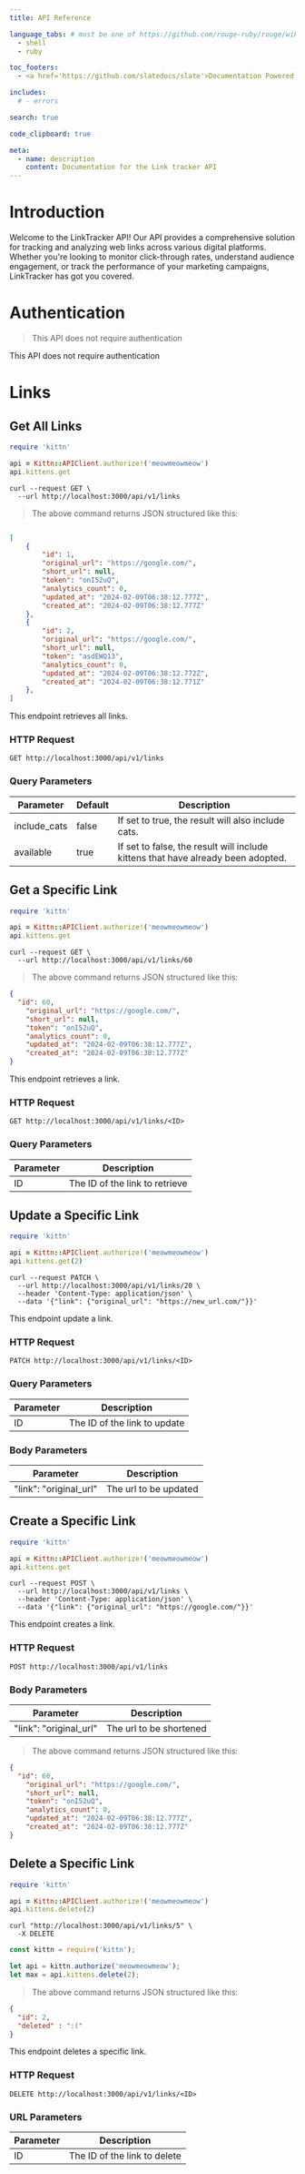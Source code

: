 ```yaml
---
title: API Reference

language_tabs: # must be one of https://github.com/rouge-ruby/rouge/wiki/List-of-supported-languages-and-lexers
  - shell
  - ruby

toc_footers:
  - <a href='https://github.com/slatedocs/slate'>Documentation Powered by Slate</a>

includes:
  # - errors

search: true

code_clipboard: true

meta:
  - name: description
    content: Documentation for the Link tracker API
---
```


# Introduction


Welcome to the LinkTracker API! Our API provides a comprehensive solution for tracking and analyzing web links across various digital platforms. Whether you're looking to monitor click-through rates, understand audience engagement, or track the performance of your marketing campaigns, LinkTracker has got you covered.

# Authentication

> This API does not require authentication


This API does not require authentication


# Links

## Get All Links

```ruby
require 'kittn'

api = Kittn::APIClient.authorize!('meowmeowmeow')
api.kittens.get
```


```shell
curl --request GET \
  --url http://localhost:3000/api/v1/links
```

> The above command returns JSON structured like this:

```json

[
	{
		"id": 1,
		"original_url": "https://google.com/",
		"short_url": null,
		"token": "onI52uQ",
		"analytics_count": 0,
		"updated_at": "2024-02-09T06:38:12.777Z",
		"created_at": "2024-02-09T06:38:12.777Z"
	},
	{
		"id": 2,
		"original_url": "https://google.com/",
		"short_url": null,
		"token": "asdEWQ13",
		"analytics_count": 0,
		"updated_at": "2024-02-09T06:38:12.772Z",
		"created_at": "2024-02-09T06:38:12.771Z"
	},
]
```

This endpoint retrieves all links.

### HTTP Request

`GET http://localhost:3000/api/v1/links`

### Query Parameters

Parameter | Default | Description
--------- | ------- | -----------
include_cats | false | If set to true, the result will also include cats.
available | true | If set to false, the result will include kittens that have already been adopted.


## Get a Specific Link


```ruby
require 'kittn'

api = Kittn::APIClient.authorize!('meowmeowmeow')
api.kittens.get
```


```shell
curl --request GET \
  --url http://localhost:3000/api/v1/links/60
```

> The above command returns JSON structured like this:

```json
{
  "id": 60,
	"original_url": "https://google.com/",
	"short_url": null,
	"token": "onI52uQ",
	"analytics_count": 0,
	"updated_at": "2024-02-09T06:38:12.777Z",
	"created_at": "2024-02-09T06:38:12.777Z"
}
```

This endpoint retrieves a link.

### HTTP Request

`GET http://localhost:3000/api/v1/links/<ID>`

### Query Parameters

Parameter  | Description
---------  | -----------
ID | The ID of the link to retrieve


## Update a Specific Link

```ruby
require 'kittn'

api = Kittn::APIClient.authorize!('meowmeowmeow')
api.kittens.get(2)
```

```shell
curl --request PATCH \
  --url http://localhost:3000/api/v1/links/20 \
  --header 'Content-Type: application/json' \
  --data '{"link": {"original_url": "https://new_url.com/"}}'
```

This endpoint update a link.


### HTTP Request

`PATCH http://localhost:3000/api/v1/links/<ID>`

### Query Parameters

Parameter  | Description
---------  | -----------
ID | The ID of the link to update

### Body Parameters

Parameter  | Description
---------  | -----------
"link": "original_url" | The url to be updated


## Create a Specific Link


```ruby
require 'kittn'

api = Kittn::APIClient.authorize!('meowmeowmeow')
api.kittens.get
```

```shell
curl --request POST \
  --url http://localhost:3000/api/v1/links \
  --header 'Content-Type: application/json' \
  --data '{"link": {"original_url": "https://google.com/"}}'
```

This endpoint creates a link.

### HTTP Request

`POST http://localhost:3000/api/v1/links`

### Body Parameters

Parameter  | Description
---------  | -----------
"link": "original_url" | The url to be shortened

> The above command returns JSON structured like this:

```json
{
  "id": 60,
	"original_url": "https://google.com/",
	"short_url": null,
	"token": "onI52uQ",
	"analytics_count": 0,
	"updated_at": "2024-02-09T06:38:12.777Z",
	"created_at": "2024-02-09T06:38:12.777Z"
}
```

## Delete a Specific Link

```ruby
require 'kittn'

api = Kittn::APIClient.authorize!('meowmeowmeow')
api.kittens.delete(2)
```


```shell
curl "http://localhost:3000/api/v1/links/5" \
  -X DELETE 
```

```javascript
const kittn = require('kittn');

let api = kittn.authorize('meowmeowmeow');
let max = api.kittens.delete(2);
```

> The above command returns JSON structured like this:

```json
{
  "id": 2,
  "deleted" : ":("
}
```

This endpoint deletes a specific link.

### HTTP Request

`DELETE http://localhost:3000/api/v1/links/<ID>`

### URL Parameters

Parameter | Description
--------- | -----------
ID | The ID of the link to delete

